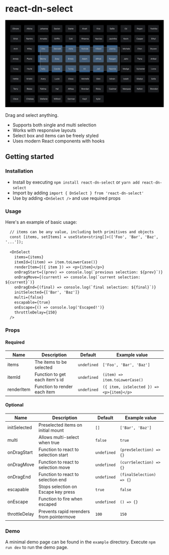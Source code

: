 # react-dn-select

<p>
  <img width="540" src="example/dn-select-example.png">
</p>

Drag and select anything.

- Supports both single and multi selection
- Works with responsive layouts
- Select box and items can be freely styled
- Uses modern React components with hooks

## Getting started

### Installation

- Install by executing `npm install react-dn-select` or `yarn add react-dn-select`
- Import by adding `import { DnSelect } from 'react-dn-select'`
- Use by adding `<DnSelect />` and use required props

### Usage

Here's an example of basic usage:

```tsx
  // items can be any value, including both primitives and objects
  const [items, setItems] = useState<string[]>(['Foo', 'Bar', 'Baz', '...']);

  <DnSelect
    items={items}
    itemId={(item) => item.toLowerCase()}
    renderItem={({ item }) => <p>{item}</p>}
    onDragStart={(prev) => console.log(`previous selection: ${prev}`)}
    onDragMove={(current) => console.log(`current selection: ${current}`)}
    onDragEnd={(final) => console.log(`final selection: ${final}`)}
    initSelected={['Bar', 'Baz']}
    multi={false}
    escapable={true}
    onEscape={() => console.log('Escaped!')}
    throttleDelay={150}
  />
```

### Props

#### Required
| Name  	    | Description                     	    | Default 	      | Example value                  	                  |
|------------	|-------------------------------------	|---------------	|-------------------------------------------------	|
| items      	| The items to be selected 	            | `undefined`   	| `['Foo', 'Bar', 'Baz']`        	                  |
| itemId     	| Function to get each item's id  	    | `undefined`   	| `(item) => item.toLowerCase()` 	                  |
| renderItem 	| Function to render each item    	    | `undefined`   	| `({ item, isSelected }) => <p>{item}</p>`       	|


#### Optional
| Name  	       | Description                     	           | Default      	     | Example value                  	                      |
|-------------	 |------------------------------------------	 |-----------------	   |------------------------------------------------------- |
| initSelected   | Preselected items on initial mount          | `[]`                | `['Bar', 'Baz']`                                       |
| multi          | Allows multi-select when true               | `false`             | `true`                                                 |
| onDragStart    | Function to react to selection start        | `undefined`   	     | `(prevSelection) => {}`                                |
| onDragMove     | Function to react to selection move         | `undefined`   	     | `(currSelection) => {}`                                |
| onDragEnd      | Function to react to selection end          | `undefined`   	     | `(finalSelection) => {}`                               |
| escapable      | Stops selection on Escape key press         | `true`              | `false`                                                |
| onEscape       | Function to fire when escaped               | `undefined`         | `() => {}`                                             |
| throttleDelay  | Prevents rapid rerenders from pointermove   | `100`               | `150`                                                  |

### Demo
A minimal demo page can be found in the `example` directory. Execute `npm run dev` to run the demo page.
